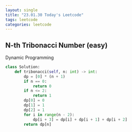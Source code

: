 ```yaml
---
layout: single
title: "23.01.30 Today's Leetcode"
tags: leetcode
categories: leetcode
---
```


## N-th Tribonacci Number (easy)

Dynamic Programming

```python
class Solution:
    def tribonacci(self, n: int) -> int:
        dp = [0] * (n + 1)
        if n == 0:
            return 0
        if n <= 2:
            return 1
        dp[0] = 0
        dp[1] = 1
        dp[2] = 1
        for i in range(n - 2):
            dp[i + 3] = dp[i] + dp[i + 1] + dp[i + 2]
        return dp[n]
```

## 
